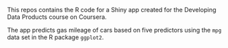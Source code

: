 This repos contains the R code for a Shiny app created for the
Developing Data Products course on Coursera.

The app predicts gas mileage of cars based on five predictors
using the `mpg` data set in the R package `ggplot2`.
